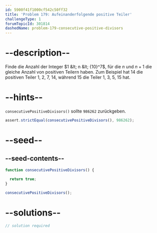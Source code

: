 ```yaml
---
id: 5900f41f1000cf542c50ff32
title: 'Problem 179: Aufeinanderfolgende positive Teiler'
challengeType: 1
forumTopicId: 301814
dashedName: problem-179-consecutive-positive-divisors
---
```


# --description--

Finde die Anzahl der Integer $1 &lt; n &lt; {10}^7$, für die $n$ und $n + 1$ die gleiche Anzahl von positiven Teilern haben. Zum Beispiel hat 14 die positiven Teiler 1, 2, 7, 14, während 15 die Teiler 1, 3, 5, 15 hat.

# --hints--

`consecutivePositiveDivisors()` sollte `986262` zurückgeben.

```js
assert.strictEqual(consecutivePositiveDivisors(), 986262);
```

# --seed--

## --seed-contents--

```js
function consecutivePositiveDivisors() {

  return true;
}

consecutivePositiveDivisors();
```

# --solutions--

```js
// solution required
```
